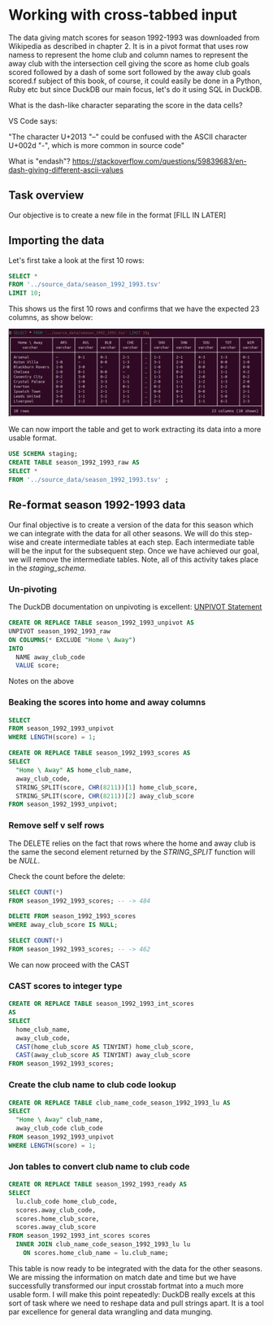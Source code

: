 # Working with cross-tabbed input

The data giving match scores for season 1992-1993 was downloaded from Wikipedia as described in chapter 2. It is in a pivot format that uses row namess to represent the home club and column names to represent the away club with the intersection cell giving the score as home club goals scored followed by a dash of some sort followed by the away club goals scored.f subject of this book, of course, it could easily be done in a Python, Ruby etc but since DuckDB our main focus, let's do it using SQL in DuckDB.

What is the dash-like character separating the score in the data cells?

VS Code says:

"The character U+2013 "–" could be confused with the ASCII character U+002d "-", which is more common in source code"

What is "endash"?
https://stackoverflow.com/questions/59839683/en-dash-giving-different-ascii-values

## Task overview

Our objective is to create a new file in the format [FILL IN LATER]

## Importing the data

Let's first take a look at the first 10 rows:

```sql
SELECT * 
FROM '../source_data/season_1992_1993.tsv' 
LIMIT 10;
```
This shows us the first 10 rows and confirms that we have the expected 23 columns, as show below:

![ch05 fig1](images/ch05_fig1.png)

We can now import the table and get to work extracting its data into a more usable format. 

```sql
USE SCHEMA staging;
CREATE TABLE season_1992_1993_raw AS
SELECT * 
FROM '../source_data/season_1992_1993.tsv' ;
```

## Re-format season 1992-1993 data

Our final objective is to create a version of the data for this season which we can integrate with the data for all other seasons. We will do this step-wise and create intermediate tables at each step. Each intermediate table will be the input for the subsequent step. Once we have achieved our goal, we will remove the intermediate tables. Note, all of this activity takes place in the _staging_schema_.

### Un-pivoting

The DuckDB documentation on unpivoting is excellent: [UNPIVOT Statement](https://duckdb.org/docs/sql/statements/unpivot.html)

```sql
CREATE OR REPLACE TABLE season_1992_1993_unpivot AS
UNPIVOT season_1992_1993_raw
ON COLUMNS(* EXCLUDE "Home \ Away")
INTO
  NAME away_club_code
  VALUE score;
```

Notes on the above

### Beaking the scores into home and away columns

```sql
SELECT
FROM season_1992_1993_unpivot
WHERE LENGTH(score) = 1;
```

```sql
CREATE OR REPLACE TABLE season_1992_1993_scores AS
SELECT
  "Home \ Away" AS home_club_name,
  away_club_code,
  STRING_SPLIT(score, CHR(8211))[1] home_club_score,
  STRING_SPLIT(score, CHR(8211))[2] away_club_score
FROM season_1992_1993_unpivot;
```

### Remove self v self rows

The DELETE relies on the fact that rows where the home and away club is the same the second element returned by the _STRING_SPLIT_ function will be _NULL_.

Check the count before the delete:

```sql
SELECT COUNT(*)
FROM season_1992_1993_scores; -- -> 484
```

```sql
DELETE FROM season_1992_1993_scores
WHERE away_club_score IS NULL;
```

```sql
SELECT COUNT(*)
FROM season_1992_1993_scores; -- -> 462
```

We can now proceed with the CAST

### CAST scores to integer type

```sql
CREATE OR REPLACE TABLE season_1992_1993_int_scores
AS
SELECT
  home_club_name,
  away_club_code,
  CAST(home_club_score AS TINYINT) home_club_score,
  CAST(away_club_score AS TINYINT) away_club_score
FROM season_1992_1993_scores;
```

### Create the club name to club code lookup

```sql
CREATE OR REPLACE TABLE club_name_code_season_1992_1993_lu AS
SELECT 
  "Home \ Away" club_name,
  away_club_code club_code
FROM season_1992_1993_unpivot 
WHERE LENGTH(score) = 1;
```

### Jon tables to convert club name to club code

```sql
CREATE OR REPLACE TABLE season_1992_1993_ready AS
SELECT
  lu.club_code home_club_code,
  scores.away_club_code,
  scores.home_club_score,
  scores.away_club_score
FROM season_1992_1993_int_scores scores
  INNER JOIN club_name_code_season_1992_1993_lu lu
    ON scores.home_club_name = lu.club_name;
```

This table is now ready to be integrated with the data for the other seasons. We are missing the information on match date and time but we have successfully transformed our input crosstab fortmat into a much more usable form. I will make this point repeatedly: DuckDB really excels at this sort of task where we need to reshape data and pull strings apart. It is a tool par excellence for general data wrangling and data munging.